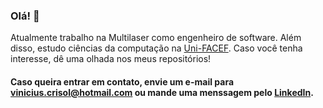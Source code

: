 ### Olá! 👋

Atualmente trabalho na Multilaser como engenheiro de software. Além disso, estudo ciências da computação na [Uni-FACEF](https://www.unifacef.com.br/). Caso você tenha interesse, dê uma olhada nos meus repositórios!

#### Caso queira entrar em contato, envie um e-mail para vinicius.crisol@hotmail.com ou mande uma menssagem pelo [LinkedIn](https://linkedin.com/in/viníciuscrisol/).
